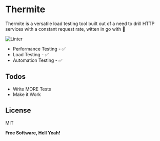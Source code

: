 # Thermite

Thermite is a versatile load testing tool built out of a need to drill HTTP services with a constant request rate, witten in go with 💖

![Linter](https://github.com/workfoxes/thermite/workflows/Linter/badge.svg) 

- Performance Testing - ✅
- Load Testing - ✅
- Automation Testing - ✅

## Todos

- Write MORE Tests
- Make it Work

## License

MIT

**Free Software, Hell Yeah!**
